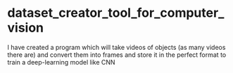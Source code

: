 # dataset_creator_tool_for_computer_vision
I have created a program which will take videos of objects (as many videos there are) and convert them into frames and store it in the perfect format to train a deep-learning model like CNN
